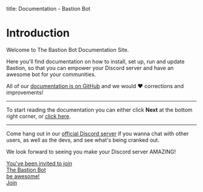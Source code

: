 title: Documentation - Bastion Bot

# Introduction

Welcome to The Bastion Bot Documentation Site.

Here you'll find documentation on how to install, set up, run and update
Bastion, so that you can empower your Discord server and have an awesome bot
for your communities.

All of our [documentation is on GitHub](https://github.com/TheBastionBot/BastionBotDocs)
and we would :heart: corrections and improvements!

<hr>

To start reading the documentation you can either click **Next** at the bottom
right corner, or [click here](get-started).

<hr>

Come hang out in our [official Discord server](https://discord.gg/fzx8fkt 'Bastion Bot: Discord Server')
if you wanna chat with other users, as well as the devs, and see what's
being cranked out.

We look forward to seeing you make your Discord server AMAZING!

<a href="https://discord.gg/fzx8fkt" title="Join Bastion Bot Discord Server">
  <div class="discordInvite">
    <div class="di-title">You've been invited to join</div>
    <div class="di-icon"></div>
    <div class="di-content">
      <div class="di-content__title">The Bastion Bot</div>
      <div class="di-content__meta">be awesome!</div>
    </div>
    <div class="di-button">Join</div>
  </div>
</a>
